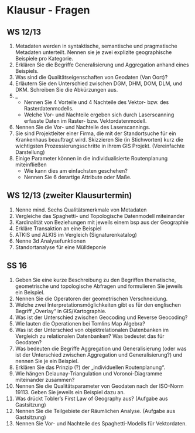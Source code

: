 # Klausur - Fragen

## WS 12/13

1. Metadaten werden in syntaktische, semantische und pragmatische Metadaten unterteilt. Nennen sie je zwei explizite geographische Beispiele pro Kategorie.
2. Erklären Sie die Begriffe Generalisierung und Aggregation anhand eines Beispiels.
3. Was sind die Qualitätseigenschaften von Geodaten (Van Oort)?
4. Erläutern Sie den Unterschied zwischen DGM, DHM, DOM, DLM, und DKM. Schreiben Sie die Abkürzungen aus.
5. _
    - Nennen Sie 4 Vorteile und 4 Nachteile des Vektor- bzw. des Rasterdatenmodells.
    - Welche Vor- und Nachteile ergeben sich durch Laserscanning erfasste Daten im Raster- bzw. Vektordatenmodell.
6. Nennen Sie die Vor- und Nachteile des Laserscannings.
7. Sie sind Projektleiter einer Firma, die mit der Standortsuche für ein Krankenhaus beauftragt wird. Skizzieren Sie (in Stichworten) kurz die wichtigsten Prozessierungsschritte in ihrem GIS Projekt. (Vereinfachte Darstellung)
8. Einige Parameter können in die individualisierte Routenplanung miteinfließen
    - Wie kann dies am einfachsten geschehen?
    - Nennen Sie 6 derartige Attribute oder Maße.


## WS 12/13 (zweiter Klausurtermin)

1. Nenne mind. Sechs Qualitätsmerkmale von Metadaten
2. Vergleiche das Spaghetti- und Topologische Datenmodell miteinander
3. Kardinalität von Beziehungen mit jeweils einem bsp aus der Geographie
4. Erkläre Transaktion an eine Beispiel
5. ATKIS und ALKIS im Vergleich (Signaturenkatalog)
6. Nenne 3d Analysefunktionen
7. Standortanalyse für eine Mülldeponie


## SS 16

1. Geben Sie eine kurze Beschreibung zu den Begriffen thematische, geometrische und topologische Abfragen und formulieren Sie jeweils ein Beispiel.
2. Nennen Sie die Operatoren der geometrischen Verschneidung.
3. Welche zwei Interpretationsmöglichkeiten gibt es für den englischen Begriff „Overlay“ in GIS/Kartographie.
4. Was ist der Unterschied zwischen Geocoding und Reverse Geocoding?
5. Wie lauten die Operationen bei Tomlins Map Algebra?
6. Was ist der Unterschied von objektrelationalen Datenbanken im Vergleich zu relationalen Datenbanken? Was bedeutet das für Geodaten?
7. Was bedeuten die Begriffe Aggregation und Generalisierung (oder was ist der Unterschied zwischen Aggregation und Generalisierung?) und nennen Sie je ein Beispiel.
8. Erklären Sie das Prinzip (?) der „individuellen Routenplanung“.
9. Wie hängen Delaunay-Triangulation und Voronoi-Diagramme miteinander zusammen?
10. Nennen Sie die Qualitätsparameter von Geodaten nach der ISO-Norm 19113. Geben Sie jeweils ein Beispiel dazu an.
11. Was drückt Tobler’s First Law of Geography aus? (Aufgabe aus Gastsitzung)
12. Nennen Sie die Teilgebiete der Räumlichen Analyse. (Aufgabe aus Gastsitzung)
13. Nennen Sie Vor- und Nachteile des Spaghetti-Modells für Vektordaten.
